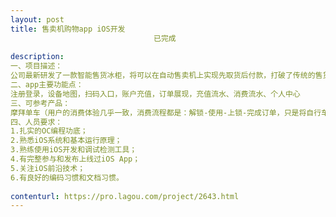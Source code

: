 ```yaml
---                
layout: post       
title: 售卖机购物app iOS开发
                                已完成
           
description: 
一、项目描述：
公司最新研发了一款智能售货冰柜，将可以在自动售卖机上实现先取货后付款，打破了传统的售货机购物体验。该智能冰柜需由消费端的app配合使用才能完成购物流程。现硬件产品已进入试产阶段，消费端app将进入界面设计阶段。
二、app主要功能点：
注册登录，设备地图，扫码入口，账户充值，订单展现，充值流水、消费流水、个人中心
三、可参考产品：
摩拜单车（用户的消费体验几乎一致，消费流程都是：解锁-使用-上锁-完成订单，只是将自行车按时间计费，变成了自动售卖机中按拿取商品数量计费）
四、人员要求：
1.扎实的OC编程功底；
2.熟悉iOS系统和基本运行原理；
3.熟练使用iOS开发和调试检测工具；
4.有完整参与和发布上线过iOS App；
5.关注iOS前沿技术；
6.有良好的编码习惯和文档习惯。
     
contenturl: https://pro.lagou.com/project/2643.html      
---                 
```

